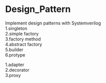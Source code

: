 # Design_Pattern
Implement design patterns with Systemverilog  
1.singleton  
2.simple factory  
3.factory method  
4.abstract factory  
5.builder  
6.protype  

1.adapter  
2.decorator  
3.proxy  
